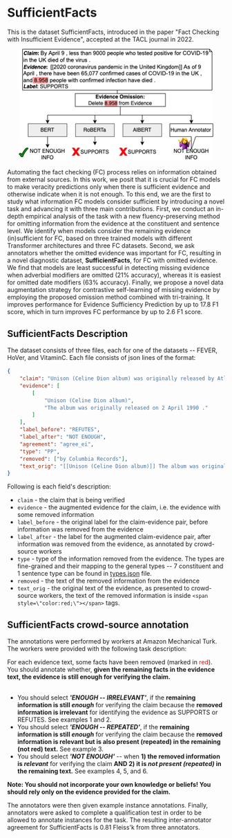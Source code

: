 # SufficientFacts
This is the dataset SufficientFacts, introduced in the paper "Fact Checking with Insufficient Evidence", accepted at the TACL journal in 2022. 

<p align="center">
  <img src="/data/sufficient_facts/missing.png" width="450" alt="Missing Evidence Example">
</p>


Automating the fact checking (FC) process relies on information obtained from external sources. In this work, we posit that it is crucial for FC models to make veracity predictions only when there is sufficient evidence and otherwise indicate when it is not enough. To this end, we are the first to study what information FC models consider sufficient by introducing a novel task and advancing it with three main contributions. First, we conduct an in-depth empirical analysis of the task with a new fluency-preserving method for omitting information from the evidence at the constituent and sentence level. We identify when models consider the remaining evidence (in)sufficient for FC, based on three trained models with different Transformer architectures and three FC datasets. Second, we ask annotators whether the omitted evidence was important for FC, resulting in a novel diagnostic dataset, **SufficientFacts**, for FC with omitted evidence. We find that models are least successful in detecting missing evidence when adverbial modifiers are omitted (21% accuracy), whereas it is easiest for omitted date modifiers (63% accuracy). Finally, we propose a novel data augmentation strategy for contrastive self-learning of missing evidence by employing the proposed omission method combined with tri-training. It improves performance for Evidence Sufficiency Prediction by up to 17.8 F1 score, which in turn improves FC performance by up to 2.6 F1 score.

## SufficientFacts Description

The dataset consists of three files, each for one of the datasets -- FEVER, HoVer, and VitaminC.
Each file consists of json lines of the format:

```json
{
    "claim": "Unison (Celine Dion album) was originally released by Atlantic Records.", 
    "evidence": [
        [
            "Unison (Celine Dion album)", 
            "The album was originally released on 2 April 1990 ."
        ]
    ],
    "label_before": "REFUTES", 
    "label_after": "NOT ENOUGH", 
    "agreement": "agree_ei", 
    "type": "PP", 
    "removed": ["by Columbia Records"], 
    "text_orig": "[[Unison (Celine Dion album)]] The album was originally released on 2 April 1990 <span style=\"color:red;\">by Columbia Records</span> ."
}
```

Following is each field's description:
* `claim` - the claim that is being verified
* `evidence` - the augmented evidence for the claim, i.e. the evidence with some removed information
* `label_before` - the original label for the claim-evidence pair, before information was removed from the evidence
* `label_after` - the label for the augmented claim-evidence pair, after information was removed from the evidence, as annotated by crowd-source workers
* `type` - type of the information removed from the evidence. The types are fine-grained and their mapping to the general types -- 7 constituent and 1 sentence type can be found in [types.json](types.json) file.
* `removed` - the text of the removed information from the evidence
* `text_orig` - the original text of the evidence, as presented to crowd-source workers, the text of the removed information is inside `<span style=\"color:red;\"></span>` tags.

## SufficientFacts crowd-source annotation

The annotations were performed by workers at Amazon Mechanical Turk. The workers were provided with the following task description:

For each evidence text, some facts have been removed (marked in <span style="color:red;">red</span>). 
You should annotate whether, <b>given the remaining facts in the evidence text, the evidence is still enough for verifying the claim.</b> <br></br>
<ul>
    <li>You should select <i><b>'ENOUGH -- IRRELEVANT'</b></i>, if the <b>remaining information is still <i>enough</i></b> for verifying the claim because the <b>removed information is irrelevant</b> for identifying the evidence as SUPPORTS or REFUTES. See examples 1 and 2.</li>
    <li>You should select <i><b>'ENOUGH -- REPEATED'</b></i>, if the <b>remaining information is still <i>enough</i></b> for verifying the claim because the <b>removed information is relevant but is also present (repeated) in the remaining (not red) text.</b> See example 3.</li>
    <li>You should select <i><b>'NOT ENOUGH'</b></i> -- when <b>1) the removed information is <i>relevant</i></b> for verifying the claim <b> AND 2) it is <i>not present (repeated)</i> in the remaining text.</b> See examples 4, 5, and 6.</li>
    <!--<li>You should select <i><b>'CHANGED INFO'</b></i> in the rare cases when the remaining evidence has <b>changed the support for the claim</b></li>-->
</ul>   

<b>Note: You should not incorporate your own knowledge or beliefs! You should rely only on the evidence provided for the claim.</b> 

The annotators were then given example instance annotations.
Finally, annotators were asked to complete a qualification test in order to be allowed to annotate instances for the task. 
The resulting inter-annotator agreement for SufficientFacts is 0.81 Fleiss'k from three annotators.

